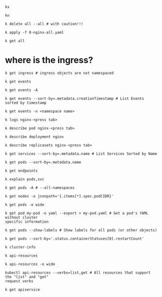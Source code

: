 ```
kx
```

```
kn
```

```
k delete all --all # with caution!!!
```

```
k apply -f 0-nginx-all.yaml
```

```
k get all
```


# where is the ingress?


```
k get ingress # ingress objects are not namespaced
```

```
k get events
```

```
k get events -A
```

```
k get events --sort-by=.metadata.creationTimestamp # List Events sorted by timestamp
```

```
k get events -n <namespace name>
```

```
k logs nginx-<press tab>
```

```
k describe pod nginx-<press tab>
```

```
k describe deployment nginx
```

```
k describe replicasets nginx-<press tab>
```

```
k get services --sort-by=.metadata.name # List Services Sorted by Name
```

```
k get pods --sort-by=.metadata.name
```

```
k get endpoints
```

```
k explain pods,svc
```

```
k get pods -A # --all-namespaces
```

```
k get nodes -o jsonpath='{.items[*].spec.podCIDR}'
```

```
k get pods -o wide
```
```
k get pod my-pod -o yaml --export > my-pod.yaml # Get a pod's YAML without cluster 
specific information
```

```
k get pods --show-labels # Show labels for all pods (or other objects)
```

```
k get pods --sort-by='.status.containerStatuses[0].restartCount'
```

```
k cluster-info
```

```
k api-resources
```

```
k api-resources -o wide
```

```
kubectl api-resources --verbs=list,get # All resources that support the "list" and "get"
request verbs
```

```
k get apiservice
```

